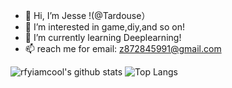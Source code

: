 - 👋 Hi, I’m Jesse !(@Tardouse）
- 👀 I’m interested in game,diy,and so on!
- 🌱 I’m currently learning Deeplearning!
- 📫 reach me for email: z872845991@gmail.com

![rfyiamcool's github stats](https://github-readme-stats.vercel.app/api?username=Tardouse&show_icons=true&count_private=true&line_height=40&hide_border=true&theme=dracula)  ![Top Langs](https://github-readme-stats.vercel.app/api/top-langs/?username=Tardouse&hide=html&exclude_repo=python_vim&hide_border=true&theme=dracula)
<!---
z872845991/z872845991 is a ✨ special ✨ repository because its `README.md` (this file) appears on your GitHub profile.
You can click the Preview link to take a look at your changes.
--->
